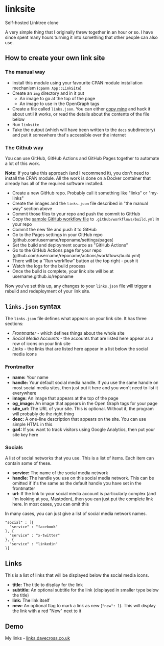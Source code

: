 # linksite

Self-hosted Linktree clone

A very simple thing that I originally threw together in an hour or so. I
have since spent many hours turning it into something that other people
can also use.

## How to create your own link site

### The manual way

* Install this module using your favourite CPAN module installation mechanism (`cpanm App::LinkSite`)
* Create an `img` directory and in it put
  * An image to go at the top of the page
  * An image to use in the OpenGraph tags
* Create a file called `links.json`. You can either [copy mine](https://github.com/davorg-cpan/app-linksite/blob/main/example/links.json) and hack it about until it works, or read the details about the contents of the file below
* Run `linksite`
* Take the output (which will have been written to the `docs` subdirectory) and put it somewhere that's accessible over the internet

### The Github way

You can use GitHub, GitHub Actions and GitHub Pages together to automate a
lot of this work.

**Note:** If you take this approach (and I recommend it), you don't need to
install the CPAN module. All the work is done on a Docker container that
already has all of the required software installed.

* Create a new GitHub repo. Probably call it something like "links" or "my-links"
* Create the images and the `links.json` file described in "the manual way" section above
* Commit those files to your repo and push the commit to GitHub
* Copy the [sample GitHub workflow file](https://github.com/davorg-cpan/app-linksite/blob/main/example/build.yml) to `.github/workflows/build.yml` in your repo
* Commit the new file and push it to GitHub
* Go to the Pages settings in your GitHub repo (github.com/username/reponame/settings/pages)
* Set the build and deployment source as "GitHub Actions"
* Go to the GitHub Actions page for your repo (github.com/username/reponame/actions/workflows/build.yml)
* There will be a "Run workflow" button at the top right - push it
* Watch the logs for the build process
* Once the build is complete, your link site will be at username.github.io/reponame

Now you've set this up, any changes to your `links.json` file will trigger a
rebuild and redeployment of your link site.

## `links.json` syntax

The `links.json` file defines what appears on your link site. It has three sections:

* *Frontmatter* - which defines things about the whole site
* *Social Media Accounts* - the accounts that are listed here appear as a row of icons on your link site
* *Links* - the links that are listed here appear in a list below the social media icons

### Frontmatter

* **name:** Your name
* **handle:** Your default social media handle. If you use the same handle on most social media sites, then just put it here and you won't need to list it everywhere
* **image:** An image that appears at the top of the page
* **og_image:** An image that appears in the Open Graph tags for your page
* **site_url:** The URL of your site. This is optional. Without it, the program will probably do the right thing
* **desc:** A one-line description that appears on the site. You can use simple HTML in this
* **ga4:** If you want to track visitors using Google Analytics, then put your site key here

### Socials

A list of social networks that you use. This is a list of items. Each item
can contain some of these.

* **service:** The name of the social media network
* **handle:** The handle you use on this social media network. This can be omitted if it's the same as the default handle you have set in the frontmatter
* **url:** If the link to your social media account is particularly complex (and I'm looking at you, Mastodon), then you can just put the complete link here. In most cases, you can omit this

In many cases, you can just give a list of social media network names.

    "social" : [{
      "service" : "facebook"
    }, {
      "service" : "x-twitter"
    }, {
      "service" : "linkedin"
    }]

## Links

This is a list of links that will be displayed below the social media icons.

* **title:** The title to display for the link
* **subtitle:** An optional subtitle for the link (displayed in smaller type below the title)
* **link:** The link itself
* **new:** An optional flag to mark a link as new (`"new": 1`). This will display the link with a red "New" next to it

## Demo

My links - [links.davecross.co.uk](https://links.davecross.co.uk/)
